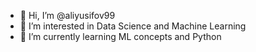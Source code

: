 - 👋 Hi, I’m @aliyusifov99
- 👀 I’m interested in Data Science and Machine Learning
- 🌱 I’m currently learning ML concepts and Python

<!---
aliyusifov99/aliyusifov99 is a ✨ special ✨ repository because its `README.md` (this file) appears on your GitHub profile.
You can click the Preview link to take a look at your changes.
--->
